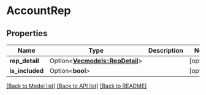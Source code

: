# AccountRep

## Properties

Name | Type | Description | Notes
------------ | ------------- | ------------- | -------------
**rep_detail** | Option<[**Vec<models::RepDetail>**](RepDetail.md)> |  | [optional]
**is_included** | Option<**bool**> |  | [optional]

[[Back to Model list]](../README.md#documentation-for-models) [[Back to API list]](../README.md#documentation-for-api-endpoints) [[Back to README]](../README.md)


